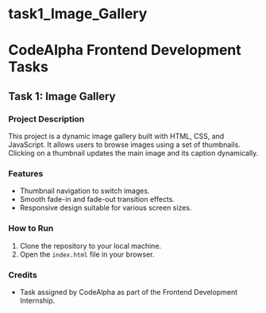 # task1_Image_Gallery
# CodeAlpha Frontend Development Tasks

## Task 1: Image Gallery

### Project Description
This project is a dynamic image gallery built with HTML, CSS, and JavaScript. It allows users to browse images using a set of thumbnails. Clicking on a thumbnail updates the main image and its caption dynamically.

### Features
- Thumbnail navigation to switch images.
- Smooth fade-in and fade-out transition effects.
- Responsive design suitable for various screen sizes.

### How to Run
1. Clone the repository to your local machine.
2. Open the `index.html` file in your browser.

### Credits
- Task assigned by CodeAlpha as part of the Frontend Development Internship.
